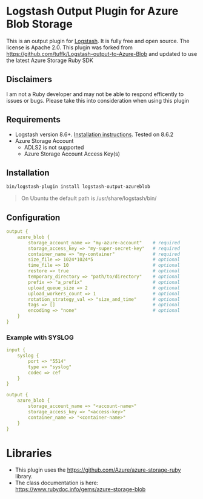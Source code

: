 
# Logstash Output Plugin for Azure Blob Storage

This is an output plugin for [Logstash](https://github.com/elastic/logstash). It is fully free and open source. The license is Apache 2.0. This plugin was forked from https://github.com/tuffk/Logstash-output-to-Azure-Blob and updated to use the latest Azure Storage Ruby SDK

## Disclaimers

I am not a Ruby developer and may not be able to respond efficently to issues or bugs. Please take this into consideration when using this plugin

## Requirements
- Logstash version 8.6+. [Installation instructions](https://www.elastic.co/guide/en/logstash/current/installing-logstash.html). Tested on 8.6.2
- Azure Storage Account
    - ADLS2 is not supported
    - Azure Storage Account Access Key(s)

## Installation
```sh
bin/logstash-plugin install logstash-output-azureblob
```
> On Ubuntu the default path is /usr/share/logstash/bin/

## Configuration
```yaml
output {
    azure_blob {
        storage_account_name => "my-azure-account"    # required
        storage_access_key => "my-super-secret-key"   # required
        container_name => "my-container"              # required
        size_file => 1024*1024*5                      # optional
        time_file => 10                               # optional
        restore => true                               # optional
        temporary_directory => "path/to/directory"    # optional
        prefix => "a_prefix"                          # optional
        upload_queue_size => 2                        # optional
        upload_workers_count => 1                     # optional
        rotation_strategy_val => "size_and_time"      # optional
        tags => []                                    # optional
        encoding => "none"                            # optional
    }
}
```

### Example with SYSLOG

```yaml
input {
    syslog {
        port => "5514"
        type => "syslog"
        codec => cef
    }
}

output {
    azure_blob {
        storage_account_name => "<account-name>"
        storage_access_key => "<access-key>"
        container_name => "<container-name>"
    }
}
```

# Libraries
- This plugin uses the https://github.com/Azure/azure-storage-ruby library. 
- The class documentation is here: https://www.rubydoc.info/gems/azure-storage-blob
